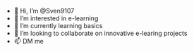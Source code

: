 - 👋 Hi, I’m @Sven9107
- 👀 I’m interested in e-learning
- 🌱 I’m currently learning basics
- 💞️ I’m looking to collaborate on innovative e-learing projects
- 📫 DM me

